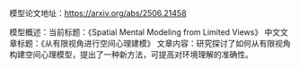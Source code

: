 模型论文地址：https://arxiv.org/abs/2506.21458

模型概述：当前标题：《Spatial Mental Modeling from Limited Views》
中文文章标题：《从有限视角进行空间心理建模》
文章内容：研究探讨了如何从有限视角构建空间心理模型，提出了一种新方法，可提高对环境理解的准确性。
